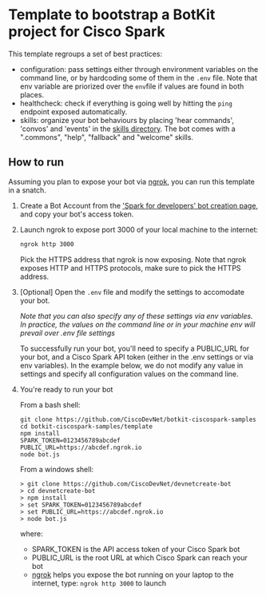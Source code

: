 # Template to bootstrap a BotKit project for Cisco Spark

This template regroups a set of best practices:
- configuration: pass settings either through environment variables on the command line, or by hardcoding some of them in the `.env` file. Note that env variable are priorized over the `env`file if values are found in both places.
- healthcheck: check if everything is going well by hitting the `ping` endpoint exposed automatically. 
- skills: organize your bot behaviours by placing 'hear commands', 'convos' and 'events' in the [skills directory](skills/README.md). The bot comes with a ".commons", "help", "fallback" and "welcome" skills.

## How to run

Assuming you plan to expose your bot via [ngrok](https://ngrok.com),
you can run this template in a snatch.

1. Create a Bot Account from the ['Spark for developers' bot creation page](https://developer.ciscospark.com/add-bot.html), and copy your bot's access token.

1. Launch ngrok to expose port 3000 of your local machine to the internet:

    ```sh
    ngrok http 3000
    ```

    Pick the HTTPS address that ngrok is now exposing. Note that ngrok exposes HTTP and HTTPS protocols, make sure to pick the HTTPS address.

1. [Optional] Open the `.env` file and modify the settings to accomodate your bot.

    _Note that you can also specify any of these settings via env variables. In practice, the values on the command line or in your machine env will prevail over .env file settings_

    To successfully run your bot, you'll need to specify a PUBLIC_URL for your bot, and a Cisco Spark API token (either in the .env settings or via env variables). In the example below, we do not modify any value in settings and specify all configuration values on the command line.

1. You're ready to run your bot

    From a bash shell:

    ```shell
    git clone https://github.com/CiscoDevNet/botkit-ciscospark-samples
    cd botkit-ciscospark-samples/template
    npm install
    SPARK_TOKEN=0123456789abcdef
    PUBLIC_URL=https://abcdef.ngrok.io
    node bot.js
    ```

    From a windows shell:

    ```shell
    > git clone https://github.com/CiscoDevNet/devnetcreate-bot
    > cd devnetcreate-bot
    > npm install
    > set SPARK_TOKEN=0123456789abcdef
    > set PUBLIC_URL=https://abcdef.ngrok.io
    > node bot.js
    ```

    where:

    - SPARK_TOKEN is the API access token of your Cisco Spark bot
    - PUBLIC_URL is the root URL at which Cisco Spark can reach your bot
    - [ngrok](http://ngrok.com) helps you expose the bot running on your laptop to the internet, type: `ngrok http 3000` to launch
